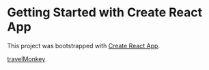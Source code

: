 # Getting Started with Create React App

This project was bootstrapped with [Create React App](https://github.com/facebook/create-react-app).

[travelMonkey](https://travelmonkey005.netlify.app/)
